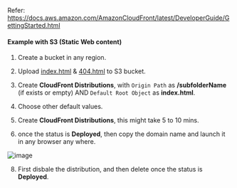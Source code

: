 
Refer: https://docs.aws.amazon.com/AmazonCloudFront/latest/DeveloperGuide/GettingStarted.html

#### Example with S3 (Static Web content)

1. Create a bucket in any region.

2. Upload [index.html](/AWS/CloudFront/S3/index.html) & [404.html](/AWS/CloudFront/S3/404.html) to S3 bucket.

3. Create **CloudFront Distributions**, with `Origin Path` as **/subfolderName** (if exists or empty) AND `Default Root Object` as **index.html**.

4. Choose other default values.

5. Create **CloudFront Distributions**, this might take 5 to 10 mins.

6. once the status is **Deployed**, then copy the domain name and launch it in any browser any where.

![image](https://user-images.githubusercontent.com/24622526/50066546-82310c80-01e2-11e9-9e4d-cfd71e4d12e4.png)

8. First disbale the distribution, and then delete once the status is **Deployed**.
